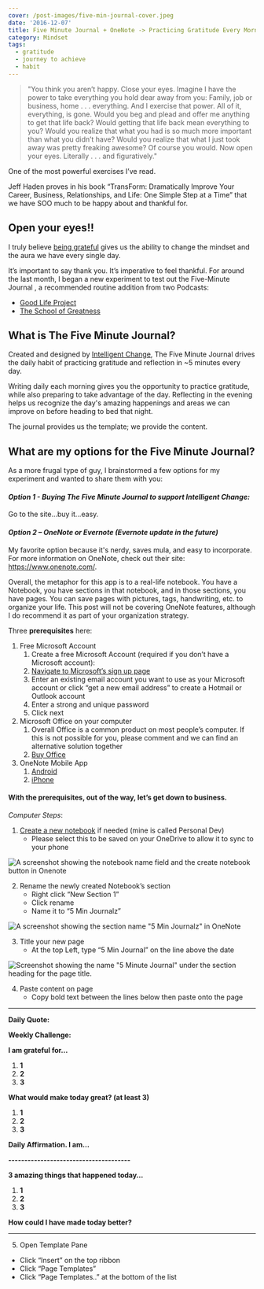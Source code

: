 ```yaml
---
cover: /post-images/five-min-journal-cover.jpeg
date: '2016-12-07'
title: Five Minute Journal + OneNote -> Practicing Gratitude Every Morning
category: Mindset
tags:
  - gratitude
  - journey to achieve
  - habit
---
```

> "You think you aren’t happy. Close your eyes. Imagine I have the power to take everything you hold dear away from you: Family, job or business, home . . . everything. And I exercise that power. All of it, everything, is gone. Would you beg and plead and offer me anything to get that life back? Would getting that life back mean everything to you? Would you realize that what you had is so much more important than what you didn’t have? Would you realize that what I just took away was pretty freaking awesome? Of course you would. Now open your eyes. Literally . . . and figuratively."

One of the most powerful exercises I’ve read. 

Jeff Haden proves in his book “TransForm: Dramatically Improve Your Career, Business, Relationships, and Life: One Simple Step at a Time” that we have SOO much to be happy about and thankful for. 

## Open your eyes!!

I truly believe [being grateful](http://www.happify.com/hd/the-science-behind-gratitude/) gives us the ability to change the mindset and the aura we have every single day. 

It’s important to say thank you. It’s imperative to feel thankful. For around the last month, I began a new experiment to test out the Five-Minute Journal , a recommended routine addition from two Podcasts: 

* [Good Life Project](http://www.goodlifeproject.com/radio/)
* [The School of Greatness](http://lewishowes.com/blog/)

## What is The Five Minute Journal?

Created and designed by [Intelligent Change](https://www.intelligentchange.com/collections/all/products/the-five-minute-journal), The Five Minute Journal drives the daily habit of practicing gratitude and reflection in ~5 minutes every day. 

Writing daily each morning gives you the opportunity to practice gratitude, while also preparing to take advantage of the day. Reflecting in the evening helps us recognize the day's amazing happenings and areas we can improve on before heading to bed that night. 

The journal provides us the template; we provide the content. 

## What are my options for the Five Minute Journal?

As a more frugal type of guy, I brainstormed a few options for my experiment and wanted to share them with you: 

#### _Option 1 - Buying The Five Minute Journal to support Intelligent Change:_

Go to the site…buy it…easy. 

#### _Option 2 – OneNote or Evernote (Evernote update in the future)_

My favorite option because it's nerdy, saves mula, and easy to incorporate. For more information on OneNote, check out their site: <https://www.onenote.com/>. 

Overall, the metaphor for this app is to a real-life notebook. You have a Notebook, you have sections in that notebook, and in those sections, you have pages. You can save pages with pictures, tags, handwriting, etc. to organize your life. This post will not be covering OneNote features, although I do recommend it as part of your organization strategy. 

Three **prerequisites** here: 

1. Free Microsoft Account 
   1. Create a free Microsoft Account (required if you don’t have a Microsoft account): 
   2. [Navigate to Microsoft’s sign up page](https://signup.live.com/signup?lcid=1033&wa=wsignin1.0&rpsnv=13&ct=1481079437&rver=6.7.6636.0&wp=MBI_SSL&wreply=https%3a%2f%2faccount.microsoft.com%2fauth%2fcomplete-signin%3fru%3dhttps%253a%252f%252faccount.microsoft.com%252f%253frefd%253daccount.microsoft.com%2526refp%253dhome-about-index&lc=1033&id=292666&lw=1&fl=easi2&mkt=en-US&uaid=fbeea0d9aaf54742a89015a46c3e310b&lic=1)
   3. Enter an existing email account you want to use as your Microsoft account or click “get a new email address” to create a Hotmail or Outlook account
   4. Enter a strong and unique password
   5. Click next
2. Microsoft Office on your computer 
   1. Overall Office is a common product on most people’s computer. If this is not possible for you, please comment and we can find an alternative solution together
   2. [Buy Office](https://products.office.com/en-us/buy/office)
3. OneNote Mobile App 
   1. [Android](https://play.google.com/store/apps/details?id=com.microsoft.office.onenote&hl=en)
   2. [iPhone](https://itunes.apple.com/us/app/microsoft-onenote/id410395246?mt=8)

#### With the prerequisites, out of the way, let’s get down to business.

_Computer Steps_:

1. [Create a new notebook](https://support.office.com/en-us/article/Open-or-create-notebooks-in-OneNote-for-Windows-8-e2673364-6ea6-4062-bac8-4d4c1c86c19b) if needed (mine is called Personal Dev) 
   * Please select this to be saved on your OneDrive to allow it to sync to your phone

![A screenshot showing the notebook name field and the create notebook button in Onenote](/post-images/create-notebook-screenshot-150x150.png)

2. Rename the newly created Notebook’s section 
   * Right click “New Section 1”
   * Click rename
   * Name it to “5 Min Journalz”

![A screenshot showing the section name "5 Min Journalz" in OneNote](/post-images/rename-onenote-section-300x118.png)

3. Title your new page 
   * At the top Left, type “5 Min Journal” on the line above the date

![Screenshot showing the name "5 Minute Journal" under the section heading for the page title.](/post-images/name-onenote-page-300x101.png)

4. Paste content on page 
   * Copy bold text between the lines below then paste onto the page

- - -

**Daily Quote:**

**Weekly Challenge:**

**I am grateful for…**

1. **1**
2. **2**
3. **3**

**What would make today great? (at least 3)**

1. **1**
2. **2**
3. **3**

**Daily Affirmation. I am…**

**\--------------------------------------**

**3 amazing things that happened today…**

1. **1**
2. **2**
3. **3**

**How could I have made today better?**

- - -

  5. Open Template Pane 

* Click “Insert” on the top ribbon
* Click “Page Templates”
* Click “Page Templates..” at the bottom of the list
